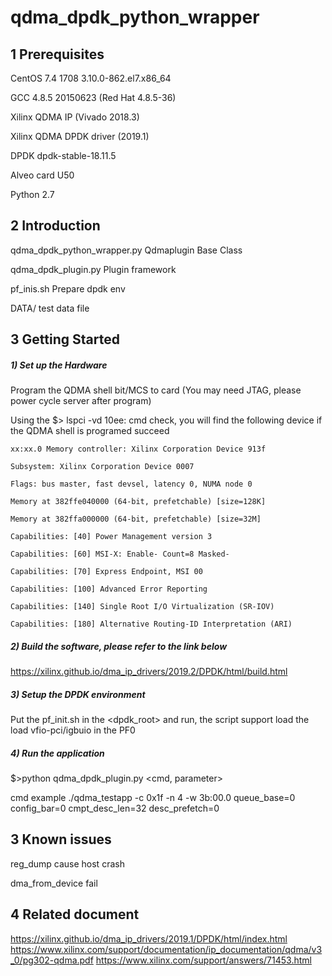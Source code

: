 # qdma_dpdk_python_wrapper

## 1 Prerequisites

CentOS 7.4 1708 3.10.0-862.el7.x86_64

GCC 4.8.5 20150623 (Red Hat 4.8.5-36)

Xilinx QDMA IP (Vivado 2018.3)

Xilinx QDMA DPDK driver (2019.1)

DPDK dpdk-stable-18.11.5

Alveo card U50

Python 2.7

## 2 Introduction 

qdma_dpdk_python_wrapper.py   Qdmaplugin Base Class

qdma_dpdk_plugin.py           Plugin framework

pf_inis.sh                    Prepare dpdk env 

DATA/                         test data file

## 3 Getting Started

##### 1) Set up the Hardware

Program the QDMA  shell bit/MCS to card (You may need JTAG, please power cycle server after program)

Using the $> lspci -vd 10ee: cmd check,  you will find the following device if the QDMA shell is programed succeed

    xx:xx.0 Memory controller: Xilinx Corporation Device 913f

	Subsystem: Xilinx Corporation Device 0007
	
	Flags: bus master, fast devsel, latency 0, NUMA node 0
	
	Memory at 382ffe040000 (64-bit, prefetchable) [size=128K]
	
	Memory at 382ffa000000 (64-bit, prefetchable) [size=32M]
	
	Capabilities: [40] Power Management version 3
	
	Capabilities: [60] MSI-X: Enable- Count=8 Masked-
	
	Capabilities: [70] Express Endpoint, MSI 00
	
	Capabilities: [100] Advanced Error Reporting
	
	Capabilities: [140] Single Root I/O Virtualization (SR-IOV)
	
	Capabilities: [180] Alternative Routing-ID Interpretation (ARI)

##### 2) Build the software, please refer to the link below
https://xilinx.github.io/dma_ip_drivers/2019.2/DPDK/html/build.html

##### 3) Setup the DPDK environment

Put the pf_init.sh in the <dpdk_root> and run, the script support load the load vfio-pci/igbuio in the PF0

##### 4) Run the application

 $>python qdma_dpdk_plugin.py <cmd, parameter>
 
 cmd example ./qdma_testapp -c 0x1f -n 4 -w 3b:00.0 queue_base=0 config_bar=0 cmpt_desc_len=32 desc_prefetch=0


## 3 Known issues

reg_dump cause host crash

dma_from_device fail

## 4  Related document

https://xilinx.github.io/dma_ip_drivers/2019.1/DPDK/html/index.html
https://www.xilinx.com/support/documentation/ip_documentation/qdma/v3_0/pg302-qdma.pdf
https://www.xilinx.com/support/answers/71453.html
